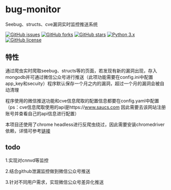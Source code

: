 # bug-monitor
Seebug、structs、cve漏洞实时监控推送系统


[![GitHub issues](https://img.shields.io/github/issues/FortuneC00kie/bug-monitor.svg)](https://github.com/FortuneC00kie/bug-monitor/issues)
[![GitHub forks](https://img.shields.io/github/forks/FortuneC00kie/bug-monitor.svg)](https://github.com/FortuneC00kie/bug-monitor/network)
[![GitHub stars](https://img.shields.io/github/stars/FortuneC00kie/bug-monitor.svg)](https://github.com/FortuneC00kie/bug-monitor/stargazers)
[![Python 3.x](https://img.shields.io/badge/python-3.x-yellow.svg)](https://www.python.org/) 
[![GitHub license](https://img.shields.io/badge/license-GPLv3-blue.svg)](https://raw.githubusercontent.com/FortuneC00kie/bug-monitor/master/LICENSE)


## 特性

通过爬虫实时爬取seebug、structs等的页面，若发现有新的漏洞出现，存入mongodb并可通过微信公众号进行推送（此项功能需要在config.ini中配置app_key和secuity）程序默认保存一个月之内的漏洞，超过一个月的漏洞会被自动清理

程序使用的微信推送功能和cve信息爬取的配置信息都要在config.yaml中配置（ps：cve信息爬取使用的api是https://www.saucs.com 因此需要去该网站注册账号并查看自己的api信息进行配置）

本项目还使用了chrome headless进行反爬虫绕过，因此需要安装chromedriver依赖，详情可参考[链接](https://www.cnblogs.com/technologylife/p/5829944.html)

## todo
1.实现对cnnvd等监控

2.结合github泄漏监控做到微信公众号推送

3.针对不同用户需求，实现微信公众号差异化推送
